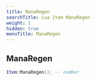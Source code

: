 ```yaml
---
title: ManaRegen
searchTitle: Lua Item ManaRegen
weight: 1
hidden: true
menuTitle: ManaRegen
---
```

## ManaRegen
```lua
Item:ManaRegen(); -- number
```